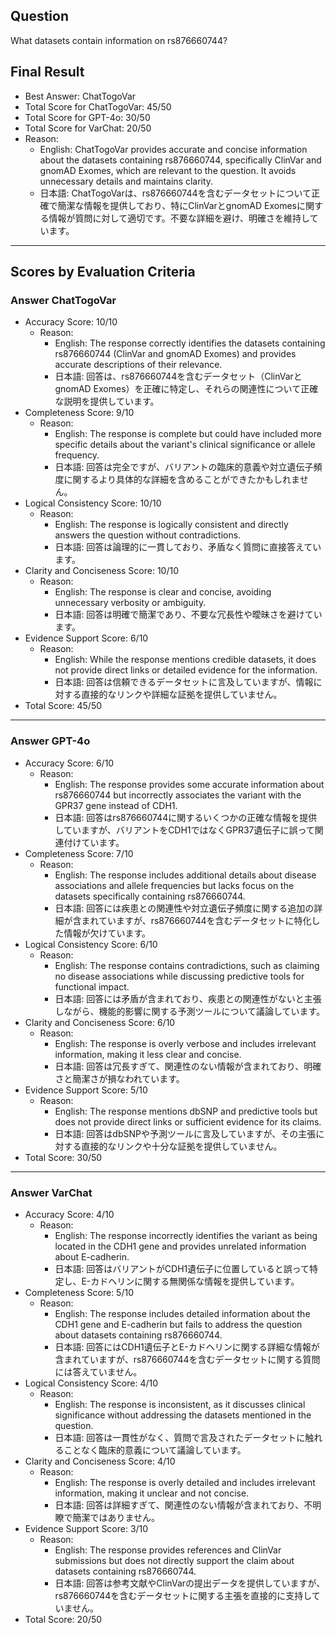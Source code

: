 ## Question

What datasets contain information on rs876660744?

## Final Result

- Best Answer: ChatTogoVar
- Total Score for ChatTogoVar: 45/50
- Total Score for GPT-4o: 30/50
- Total Score for VarChat: 20/50
- Reason:
  - English: ChatTogoVar provides accurate and concise information about the datasets containing rs876660744, specifically ClinVar and gnomAD Exomes, which are relevant to the question. It avoids unnecessary details and maintains clarity.
  - 日本語: ChatTogoVarは、rs876660744を含むデータセットについて正確で簡潔な情報を提供しており、特にClinVarとgnomAD Exomesに関する情報が質問に対して適切です。不要な詳細を避け、明確さを維持しています。

---

## Scores by Evaluation Criteria

### Answer ChatTogoVar
- Accuracy Score: 10/10
  - Reason: 
    - English: The response correctly identifies the datasets containing rs876660744 (ClinVar and gnomAD Exomes) and provides accurate descriptions of their relevance.
    - 日本語: 回答は、rs876660744を含むデータセット（ClinVarとgnomAD Exomes）を正確に特定し、それらの関連性について正確な説明を提供しています。
- Completeness Score: 9/10
  - Reason: 
    - English: The response is complete but could have included more specific details about the variant's clinical significance or allele frequency.
    - 日本語: 回答は完全ですが、バリアントの臨床的意義や対立遺伝子頻度に関するより具体的な詳細を含めることができたかもしれません。
- Logical Consistency Score: 10/10
  - Reason: 
    - English: The response is logically consistent and directly answers the question without contradictions.
    - 日本語: 回答は論理的に一貫しており、矛盾なく質問に直接答えています。
- Clarity and Conciseness Score: 10/10
  - Reason: 
    - English: The response is clear and concise, avoiding unnecessary verbosity or ambiguity.
    - 日本語: 回答は明確で簡潔であり、不要な冗長性や曖昧さを避けています。
- Evidence Support Score: 6/10
  - Reason: 
    - English: While the response mentions credible datasets, it does not provide direct links or detailed evidence for the information.
    - 日本語: 回答は信頼できるデータセットに言及していますが、情報に対する直接的なリンクや詳細な証拠を提供していません。
- Total Score: 45/50

---

### Answer GPT-4o
- Accuracy Score: 6/10
  - Reason: 
    - English: The response provides some accurate information about rs876660744 but incorrectly associates the variant with the GPR37 gene instead of CDH1.
    - 日本語: 回答はrs876660744に関するいくつかの正確な情報を提供していますが、バリアントをCDH1ではなくGPR37遺伝子に誤って関連付けています。
- Completeness Score: 7/10
  - Reason: 
    - English: The response includes additional details about disease associations and allele frequencies but lacks focus on the datasets specifically containing rs876660744.
    - 日本語: 回答には疾患との関連性や対立遺伝子頻度に関する追加の詳細が含まれていますが、rs876660744を含むデータセットに特化した情報が欠けています。
- Logical Consistency Score: 6/10
  - Reason: 
    - English: The response contains contradictions, such as claiming no disease associations while discussing predictive tools for functional impact.
    - 日本語: 回答には矛盾が含まれており、疾患との関連性がないと主張しながら、機能的影響に関する予測ツールについて議論しています。
- Clarity and Conciseness Score: 6/10
  - Reason: 
    - English: The response is overly verbose and includes irrelevant information, making it less clear and concise.
    - 日本語: 回答は冗長すぎて、関連性のない情報が含まれており、明確さと簡潔さが損なわれています。
- Evidence Support Score: 5/10
  - Reason: 
    - English: The response mentions dbSNP and predictive tools but does not provide direct links or sufficient evidence for its claims.
    - 日本語: 回答はdbSNPや予測ツールに言及していますが、その主張に対する直接的なリンクや十分な証拠を提供していません。
- Total Score: 30/50

---

### Answer VarChat
- Accuracy Score: 4/10
  - Reason: 
    - English: The response incorrectly identifies the variant as being located in the CDH1 gene and provides unrelated information about E-cadherin.
    - 日本語: 回答はバリアントがCDH1遺伝子に位置していると誤って特定し、E-カドヘリンに関する無関係な情報を提供しています。
- Completeness Score: 5/10
  - Reason: 
    - English: The response includes detailed information about the CDH1 gene and E-cadherin but fails to address the question about datasets containing rs876660744.
    - 日本語: 回答にはCDH1遺伝子とE-カドヘリンに関する詳細な情報が含まれていますが、rs876660744を含むデータセットに関する質問には答えていません。
- Logical Consistency Score: 4/10
  - Reason: 
    - English: The response is inconsistent, as it discusses clinical significance without addressing the datasets mentioned in the question.
    - 日本語: 回答は一貫性がなく、質問で言及されたデータセットに触れることなく臨床的意義について議論しています。
- Clarity and Conciseness Score: 4/10
  - Reason: 
    - English: The response is overly detailed and includes irrelevant information, making it unclear and not concise.
    - 日本語: 回答は詳細すぎて、関連性のない情報が含まれており、不明瞭で簡潔ではありません。
- Evidence Support Score: 3/10
  - Reason: 
    - English: The response provides references and ClinVar submissions but does not directly support the claim about datasets containing rs876660744.
    - 日本語: 回答は参考文献やClinVarの提出データを提供していますが、rs876660744を含むデータセットに関する主張を直接的に支持していません。
- Total Score: 20/50